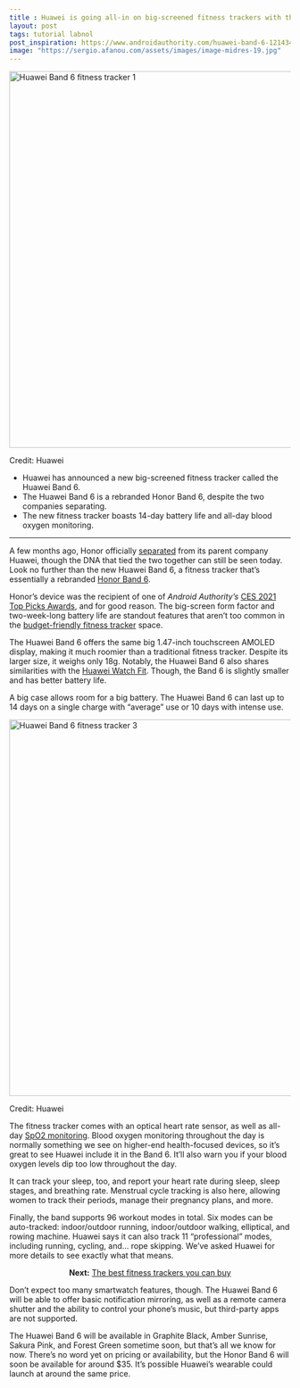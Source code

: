 ```yaml
---
title : Huawei is going all-in on big-screened fitness trackers with the Huawei Band 6
layout: post
tags: tutorial labnol
post_inspiration: https://www.androidauthority.com/huawei-band-6-1214346/
image: "https://sergio.afanou.com/assets/images/image-midres-19.jpg"
---
```


<p><html><body><img class="aligncenter size-large wp-image-1214423 noname aa-img" title="Huawei Band 6 fitness tracker 1" src="https://cdn57.androidauthority.net/wp-content/uploads/2021/04/Huawei-Band-6-fitness-tracker-1-1200x675.jpg" alt="Huawei Band 6 fitness tracker 1" width="1200" height="675" data-attachment-id="1214423" srcset="https://cdn57.androidauthority.net/wp-content/uploads/2021/04/Huawei-Band-6-fitness-tracker-1-1200x675.jpg 1200w, https://cdn57.androidauthority.net/wp-content/uploads/2021/04/Huawei-Band-6-fitness-tracker-1-300x170.jpg 300w, https://cdn57.androidauthority.net/wp-content/uploads/2021/04/Huawei-Band-6-fitness-tracker-1-768x432.jpg 768w, https://cdn57.androidauthority.net/wp-content/uploads/2021/04/Huawei-Band-6-fitness-tracker-1-1536x864.jpg 1536w, https://cdn57.androidauthority.net/wp-content/uploads/2021/04/Huawei-Band-6-fitness-tracker-1-16x9.jpg 16w, https://cdn57.androidauthority.net/wp-content/uploads/2021/04/Huawei-Band-6-fitness-tracker-1-32x18.jpg 32w, https://cdn57.androidauthority.net/wp-content/uploads/2021/04/Huawei-Band-6-fitness-tracker-1-28x16.jpg 28w, https://cdn57.androidauthority.net/wp-content/uploads/2021/04/Huawei-Band-6-fitness-tracker-1-56x32.jpg 56w, https://cdn57.androidauthority.net/wp-content/uploads/2021/04/Huawei-Band-6-fitness-tracker-1-64x36.jpg 64w, https://cdn57.androidauthority.net/wp-content/uploads/2021/04/Huawei-Band-6-fitness-tracker-1-712x400.jpg 712w, https://cdn57.androidauthority.net/wp-content/uploads/2021/04/Huawei-Band-6-fitness-tracker-1-1000x563.jpg 1000w, https://cdn57.androidauthority.net/wp-content/uploads/2021/04/Huawei-Band-6-fitness-tracker-1-792x446.jpg 792w, https://cdn57.androidauthority.net/wp-content/uploads/2021/04/Huawei-Band-6-fitness-tracker-1-1280x720.jpg 1280w, https://cdn57.androidauthority.net/wp-content/uploads/2021/04/Huawei-Band-6-fitness-tracker-1-840x472.jpg 840w, https://cdn57.androidauthority.net/wp-content/uploads/2021/04/Huawei-Band-6-fitness-tracker-1-1340x754.jpg 1340w, https://cdn57.androidauthority.net/wp-content/uploads/2021/04/Huawei-Band-6-fitness-tracker-1-770x433.jpg 770w, https://cdn57.androidauthority.net/wp-content/uploads/2021/04/Huawei-Band-6-fitness-tracker-1-355x200.jpg 355w, https://cdn57.androidauthority.net/wp-content/uploads/2021/04/Huawei-Band-6-fitness-tracker-1-675x380.jpg 675w, https://cdn57.androidauthority.net/wp-content/uploads/2021/04/Huawei-Band-6-fitness-tracker-1.jpg 1912w" sizes="(max-width: 1200px) 100vw, 1200px" /></p>
<div class="aa-img-source-credit">
<div class="aa-img-source-and-credit full">
<div class="aa-img-source text-right"><span>Credit:</span> Huawei</div>
</div>
</div>
<div class="aa_tldr_text">
<ul>
<li>Huawei has announced a new big-screened fitness tracker called the Huawei Band 6.</li>
<li>The Huawei Band 6 is a rebranded Honor Band 6, despite the two companies separating.</li>
<li>The new fitness tracker boasts 14-day battery life and all-day blood oxygen monitoring.</li>
</ul>
</div><hr>
<p>A few months ago, Honor officially <a href="https://www.androidauthority.com/huawei-sells-honor-1178129/">separated</a> from its parent company Huawei, though the DNA that tied the two together can still be seen today. Look no further than the new Huawei Band 6, a fitness tracker that&#8217;s essentially a rebranded <a href="https://www.androidauthority.com/honor-band-6-fitness-tracker-1190224/">Honor Band 6</a>.</p>
<p>Honor&#8217;s device was the recipient of one of <em>Android Authority&#8217;s</em> <a href="https://www.androidauthority.com/ces-2021-top-picks-awards-1192568/">CES 2021 Top Picks Awards</a>, and for good reason. The big-screen form factor and two-week-long battery life are standout features that aren&#8217;t too common in the <a href="https://www.androidauthority.com/best-cheap-fitness-trackers-1206821/">budget-friendly fitness tracker</a> space.</p>
<p>The Huawei Band 6 offers the same big 1.47-inch touchscreen AMOLED display, making it much roomier than a traditional fitness tracker. Despite its larger size, it weighs only 18g. Notably, the Huawei Band 6 also shares similarities with the <a href="https://www.androidauthority.com/huawei-watch-fit-review-1154792/">Huawei Watch Fit</a>. Though, the Band 6 is slightly smaller and has better battery life.</p>
<p>A big case allows room for a big battery. The Huawei Band 6 can last up to 14 days on a single charge with &#8220;average&#8221; use or 10 days with intense use.</p>
<p><img class="aligncenter size-large wp-image-1214425 noname aa-img" title="Huawei Band 6 fitness tracker 3" src="https://cdn57.androidauthority.net/wp-content/uploads/2021/04/Huawei-Band-6-fitness-tracker-3-1200x675.jpg" alt="Huawei Band 6 fitness tracker 3" width="1200" height="675" data-attachment-id="1214425" srcset="https://cdn57.androidauthority.net/wp-content/uploads/2021/04/Huawei-Band-6-fitness-tracker-3-1200x675.jpg 1200w, https://cdn57.androidauthority.net/wp-content/uploads/2021/04/Huawei-Band-6-fitness-tracker-3-300x170.jpg 300w, https://cdn57.androidauthority.net/wp-content/uploads/2021/04/Huawei-Band-6-fitness-tracker-3-768x432.jpg 768w, https://cdn57.androidauthority.net/wp-content/uploads/2021/04/Huawei-Band-6-fitness-tracker-3-1536x864.jpg 1536w, https://cdn57.androidauthority.net/wp-content/uploads/2021/04/Huawei-Band-6-fitness-tracker-3-16x9.jpg 16w, https://cdn57.androidauthority.net/wp-content/uploads/2021/04/Huawei-Band-6-fitness-tracker-3-32x18.jpg 32w, https://cdn57.androidauthority.net/wp-content/uploads/2021/04/Huawei-Band-6-fitness-tracker-3-28x16.jpg 28w, https://cdn57.androidauthority.net/wp-content/uploads/2021/04/Huawei-Band-6-fitness-tracker-3-56x32.jpg 56w, https://cdn57.androidauthority.net/wp-content/uploads/2021/04/Huawei-Band-6-fitness-tracker-3-64x36.jpg 64w, https://cdn57.androidauthority.net/wp-content/uploads/2021/04/Huawei-Band-6-fitness-tracker-3-712x400.jpg 712w, https://cdn57.androidauthority.net/wp-content/uploads/2021/04/Huawei-Band-6-fitness-tracker-3-1000x563.jpg 1000w, https://cdn57.androidauthority.net/wp-content/uploads/2021/04/Huawei-Band-6-fitness-tracker-3-792x446.jpg 792w, https://cdn57.androidauthority.net/wp-content/uploads/2021/04/Huawei-Band-6-fitness-tracker-3-1280x720.jpg 1280w, https://cdn57.androidauthority.net/wp-content/uploads/2021/04/Huawei-Band-6-fitness-tracker-3-840x472.jpg 840w, https://cdn57.androidauthority.net/wp-content/uploads/2021/04/Huawei-Band-6-fitness-tracker-3-1340x754.jpg 1340w, https://cdn57.androidauthority.net/wp-content/uploads/2021/04/Huawei-Band-6-fitness-tracker-3-770x433.jpg 770w, https://cdn57.androidauthority.net/wp-content/uploads/2021/04/Huawei-Band-6-fitness-tracker-3-356x200.jpg 356w, https://cdn57.androidauthority.net/wp-content/uploads/2021/04/Huawei-Band-6-fitness-tracker-3-675x380.jpg 675w, https://cdn57.androidauthority.net/wp-content/uploads/2021/04/Huawei-Band-6-fitness-tracker-3.jpg 1774w" sizes="(max-width: 1200px) 100vw, 1200px" /></p>
<div class="aa-img-source-credit">
<div class="aa-img-source-and-credit full">
<div class="aa-img-source text-right"><span>Credit:</span> Huawei</div>
</div>
</div>
<p>The fitness tracker comes with an optical heart rate sensor, as well as all-day <a href="https://www.androidauthority.com/spo2-1211078/">SpO2 monitoring</a>. Blood oxygen monitoring throughout the day is normally something we see on higher-end health-focused devices, so it&#8217;s great to see Huawei include it in the Band 6. It&#8217;ll also warn you if your blood oxygen levels dip too low throughout the day.</p>
<p>It can track your sleep, too, and report your heart rate during sleep, sleep stages, and breathing rate. Menstrual cycle tracking is also here, allowing women to track their periods, manage their pregnancy plans, and more.</p>
<p>Finally, the band supports 96 workout modes in total. Six modes can be auto-tracked: indoor/outdoor running, indoor/outdoor walking, elliptical, and rowing machine. Huawei says it can also track 11 &#8220;professional&#8221; modes, including running, cycling, and&#8230; rope skipping. We&#8217;ve asked Huawei for more details to see exactly what that means.</p>
<p style="text-align: center;"><strong>Next:</strong> <a href="https://www.androidauthority.com/best-fitness-trackers-707649/">The best fitness trackers you can buy</a></p>
<p>Don&#8217;t expect too many smartwatch features, though. The Huawei Band 6 will be able to offer basic notification mirroring, as well as a remote camera shutter and the ability to control your phone&#8217;s music, but third-party apps are not supported.</p>
<p>The Huawei Band 6 will be available in Graphite Black, Amber Sunrise, Sakura Pink, and Forest Green sometime soon, but that&#8217;s all we know for now. There&#8217;s no word yet on pricing or availability, but the Honor Band 6 will soon be available for around $35. It&#8217;s possible Huawei&#8217;s wearable could launch at around the same price.</p>
</body></html></p>
